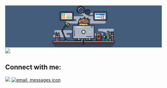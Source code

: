 ![Header](https://github.com/JIboJIb/JIboJIb/blob/main/Assets/header.jpg)
![](https://komarev.com/ghpvc/?username=JIboJIb)
## Connect with me:
<p align="left">

<a href = "https://www.linkedin.com/in/vlad-hladkyi/"><img src="https://img.icons8.com/color/48/000000/linkedin-circled--v2.png"/></a>
<a href="mailto:hladkyi.vlados@gmail.com?subject=Job Offer&body=Thanks for choosing me"></a>
<a href= "https://t.me/JIboJIb"><img src="https://www.freepnglogos.com/uploads/email-png/email-messages-icon-16.png" width="200" alt="email, messages icon" /></a>

